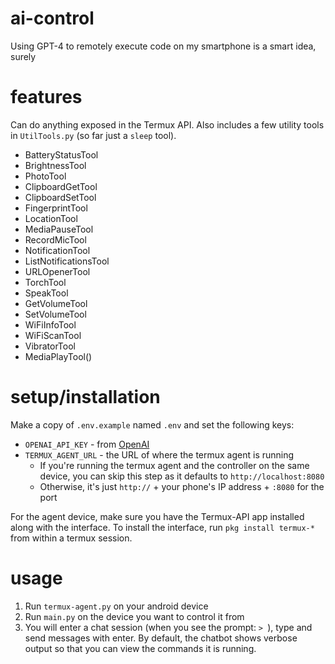 # ai-control
Using GPT-4 to remotely execute code on my smartphone is a smart idea, surely

# features
Can do anything exposed in the Termux API. Also includes a few utility tools in `UtilTools.py` (so far just a `sleep` tool).

* BatteryStatusTool
* BrightnessTool
* PhotoTool
* ClipboardGetTool
* ClipboardSetTool
* FingerprintTool
* LocationTool
* MediaPauseTool
* RecordMicTool
* NotificationTool
* ListNotificationsTool
* URLOpenerTool
* TorchTool
* SpeakTool
* GetVolumeTool
* SetVolumeTool
* WiFiInfoTool
* WiFiScanTool
* VibratorTool
* MediaPlayTool()

# setup/installation
Make a copy of `.env.example` named `.env` and set the following keys:

* `OPENAI_API_KEY` - from [OpenAI](https://platform.openai.com)
* `TERMUX_AGENT_URL` - the URL of where the termux agent is running
    * If you're running the termux agent and the controller on the same device, you can skip this step as it defaults to `http://localhost:8080`
    * Otherwise, it's just `http://` + your phone's IP address + `:8080` for the port

For the agent device, make sure you have the Termux-API app installed along with the interface. To install the interface, run `pkg install termux-*` from within a termux session.

# usage
1. Run `termux-agent.py` on your android device
2. Run `main.py` on the device you want to control it from
3. You will enter a chat session (when you see the prompt: `> `), type and send messages with enter. By default, the chatbot shows verbose output so that you can view the commands it is running.